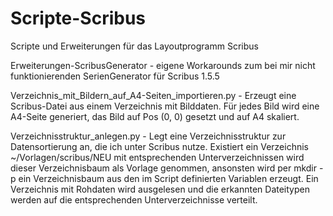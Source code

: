 # Scripte-Scribus

Scripte und Erweiterungen für das Layoutprogramm Scribus

Erweiterungen-ScribusGenerator - eigene Workarounds zum bei mir nicht funktionierenden
SerienGenerator für Scribus 1.5.5

Verzeichnis_mit_Bildern_auf_A4-Seiten_importieren.py - Erzeugt eine Scribus-Datei aus 
einem Verzeichnis mit Bilddaten. Für jedes Bild wird eine A4-Seite generiert, das 
Bild auf Pos (0, 0) gesetzt und auf A4 skaliert.

Verzeichnisstruktur_anlegen.py - Legt eine Verzeichnisstruktur zur Datensortierung an, die ich
unter Scribus nutze. Existiert ein Verzeichnis ~/Vorlagen/scribus/NEU mit entsprechenden 
Unterverzeichnissen wird dieser Verzeichnisbaum als Vorlage genommen, ansonsten wird per 
mkdir -p ein Verzeichnisbaum aus den im Script definierten Variablen erzeugt. Ein Verzeichnis
mit Rohdaten wird ausgelesen und die erkannten Dateitypen werden auf die entsprechenden 
Unterverzeichnisse verteilt.


